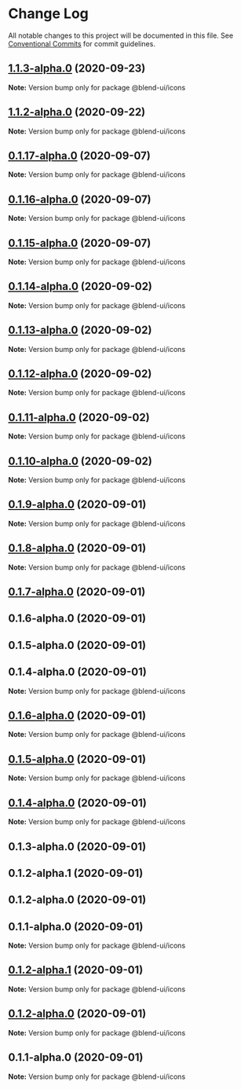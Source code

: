 # Change Log

All notable changes to this project will be documented in this file.
See [Conventional Commits](https://conventionalcommits.org) for commit guidelines.

## [1.1.3-alpha.0](https://github.com/prifina/blend-ui/compare/@blend-ui/icons@1.1.2-alpha.0...@blend-ui/icons@1.1.3-alpha.0) (2020-09-23)

**Note:** Version bump only for package @blend-ui/icons





## [1.1.2-alpha.0](https://github.com/prifina/blend-ui/compare/@blend-ui/icons@0.1.17-alpha.0...@blend-ui/icons@1.1.2-alpha.0) (2020-09-22)

**Note:** Version bump only for package @blend-ui/icons





## [0.1.17-alpha.0](https://github.com/prifina/blend-ui/compare/@blend-ui/icons@0.1.16-alpha.0...@blend-ui/icons@0.1.17-alpha.0) (2020-09-07)

**Note:** Version bump only for package @blend-ui/icons





## [0.1.16-alpha.0](https://github.com/prifina/blend-ui/compare/@blend-ui/icons@0.1.15-alpha.0...@blend-ui/icons@0.1.16-alpha.0) (2020-09-07)

**Note:** Version bump only for package @blend-ui/icons





## [0.1.15-alpha.0](https://github.com/prifina/blend-ui/compare/@blend-ui/icons@0.1.14-alpha.0...@blend-ui/icons@0.1.15-alpha.0) (2020-09-07)

**Note:** Version bump only for package @blend-ui/icons





## [0.1.14-alpha.0](https://github.com/prifina/blend-ui/compare/@blend-ui/icons@0.1.13-alpha.0...@blend-ui/icons@0.1.14-alpha.0) (2020-09-02)

**Note:** Version bump only for package @blend-ui/icons





## [0.1.13-alpha.0](https://github.com/prifina/blend-ui/compare/@blend-ui/icons@0.1.12-alpha.0...@blend-ui/icons@0.1.13-alpha.0) (2020-09-02)

**Note:** Version bump only for package @blend-ui/icons





## [0.1.12-alpha.0](https://github.com/prifina/blend-ui/compare/@blend-ui/icons@0.1.11-alpha.0...@blend-ui/icons@0.1.12-alpha.0) (2020-09-02)

**Note:** Version bump only for package @blend-ui/icons





## [0.1.11-alpha.0](https://github.com/prifina/blend-ui/compare/@blend-ui/icons@0.1.10-alpha.0...@blend-ui/icons@0.1.11-alpha.0) (2020-09-02)

**Note:** Version bump only for package @blend-ui/icons





## [0.1.10-alpha.0](https://github.com/prifina/blend-ui/compare/@blend-ui/icons@0.1.9-alpha.0...@blend-ui/icons@0.1.10-alpha.0) (2020-09-02)

**Note:** Version bump only for package @blend-ui/icons





## [0.1.9-alpha.0](https://github.com/prifina/blend-ui/compare/@blend-ui/icons@0.1.8-alpha.0...@blend-ui/icons@0.1.9-alpha.0) (2020-09-01)

**Note:** Version bump only for package @blend-ui/icons





## [0.1.8-alpha.0](https://github.com/prifina/blend-ui/compare/@blend-ui/icons@0.1.7-alpha.0...@blend-ui/icons@0.1.8-alpha.0) (2020-09-01)

**Note:** Version bump only for package @blend-ui/icons





## [0.1.7-alpha.0](https://github.com/prifina/blend-ui/compare/@blend-ui/icons@0.1.3-alpha.0...@blend-ui/icons@0.1.7-alpha.0) (2020-09-01)



## 0.1.6-alpha.0 (2020-09-01)



## 0.1.5-alpha.0 (2020-09-01)



## 0.1.4-alpha.0 (2020-09-01)

**Note:** Version bump only for package @blend-ui/icons





## [0.1.6-alpha.0](https://github.com/prifina/blend-ui/compare/v0.1.5-alpha.0...v0.1.6-alpha.0) (2020-09-01)

**Note:** Version bump only for package @blend-ui/icons





## [0.1.5-alpha.0](https://github.com/prifina/blend-ui/compare/v0.1.4-alpha.0...v0.1.5-alpha.0) (2020-09-01)

**Note:** Version bump only for package @blend-ui/icons





## [0.1.4-alpha.0](https://github.com/prifina/blend-ui/compare/v0.1.2-alpha.1...v0.1.4-alpha.0) (2020-09-01)

**Note:** Version bump only for package @blend-ui/icons





## 0.1.3-alpha.0 (2020-09-01)



## 0.1.2-alpha.1 (2020-09-01)



## 0.1.2-alpha.0 (2020-09-01)



## 0.1.1-alpha.0 (2020-09-01)

**Note:** Version bump only for package @blend-ui/icons





## [0.1.2-alpha.1](https://github.com/prifina/blend-ui/compare/v0.1.2-alpha.0...v0.1.2-alpha.1) (2020-09-01)

**Note:** Version bump only for package @blend-ui/icons





## [0.1.2-alpha.0](https://github.com/prifina/blend-ui/compare/v0.1.1-alpha.0...v0.1.2-alpha.0) (2020-09-01)

**Note:** Version bump only for package @blend-ui/icons





## 0.1.1-alpha.0 (2020-09-01)

**Note:** Version bump only for package @blend-ui/icons
